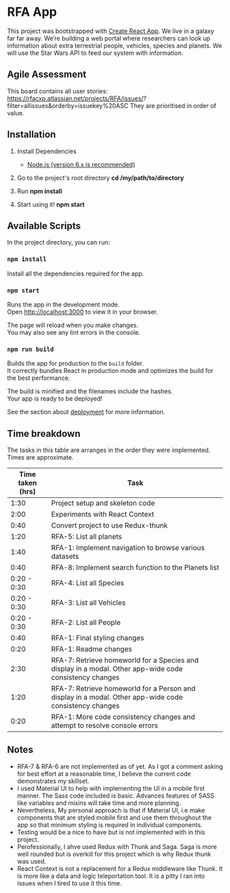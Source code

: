 # RFA App

This project was bootstrapped with [Create React App](https://github.com/facebook/create-react-app).
We live in a galaxy far far away.
We’re building a web portal where researchers can look up information about
extra terrestrial people, vehicles, species and planets.
We will use the Star Wars API to feed our system with information.

## Agile Assessment

This board contains all user stories:
https://rfacxp.atlassian.net/projects/RFA/issues/?
filter=allissues&orderby=issuekey%20ASC
They are prioritised in order of value.

## Installation

1.  Install Dependencies

    - [Node.js (version 6.x is recommended)](https://nodejs.org/en/)

2.  Go to the project's root directory **cd /my/path/to/directory**
3.  Run **npm install**
4.  Start using it! **npm start**

## Available Scripts

In the project directory, you can run:

### `npm install`

Install all the dependencies required for the app.

### `npm start`

Runs the app in the development mode.\
Open [http://localhost:3000](http://localhost:3000) to view it in your browser.

The page will reload when you make changes.\
You may also see any lint errors in the console.

### `npm run build`

Builds the app for production to the `build` folder.\
It correctly bundles React in production mode and optimizes the build for the best performance.

The build is minified and the filenames include the hashes.\
Your app is ready to be deployed!

See the section about [deployment](https://facebook.github.io/create-react-app/docs/deployment) for more information.

## Time breakdown

The tasks in this table are arranges in the order they were implemented. Times are approximate.

| Time taken (hrs) | Task                                                   |
| ---------------- | ------------------------------------------------------ |
| 1:30             | Project setup and skeleton code                        |
| 2:00             | Experiments with React Context                         |
| 0:40             | Convert project to use Redux-thunk                     |
| 1:20             | RFA-5: List all planets                                |
| 1:40             | RFA-1: Implement navigation to browse various datasets |
| 0:40             | RFA-8: Implement search function to the Planets list   |
| 0:20 - 0:30      | RFA-4: List all Species                                |
| 0:20 - 0:30      | RFA-3: List all Vehicles                               |
| 0:20 - 0:30      | RFA-2: List all People                                 |
| 0:40             | RFA-1: Final styling changes                           |
| 0:20             | RFA-1: Readme changes                                  |
| 2:30             | RFA-7: Retrieve homeworld for a Species and display in a modal. Other app-wide code consistency changes |
| 1:20             | RFA-7: Retrieve homeworld for a Person and display in a modal. Other app-wide code consistency changes |
| 0:20             | RFA-1: More code consistency changes and attempt to resolve  console errors |

## Notes

- RFA-7 & RFA-6 are not implemented as of yet. As I got a comment asking for best effort at a reasonable time, I believe the current code demonstrates my skillset.
- I used Material UI to help with implementing the UI in a mobile first manner. The Sass code included is basic. Advances features of SASS like variables and mixins will take time and more planning.
- Nevertheless, My personal approach is that if Material UI, i.e make components that are styled mobile first and use them throughout the app so that minimum styling is required in individual components.
- Testing would be a nice to have but is not implemented with in this project.
- Perofessionally, I ahve used Redux with Thunk and Saga. Saga is more well rounded but is overkill for this project which is why Redux thunk was used.
- React Context is not a replacement for a Redux middleware like Thunk. It is more like a data and logic teleportation tool. It is a pitty I ran into issues when I tired to use it this time.
